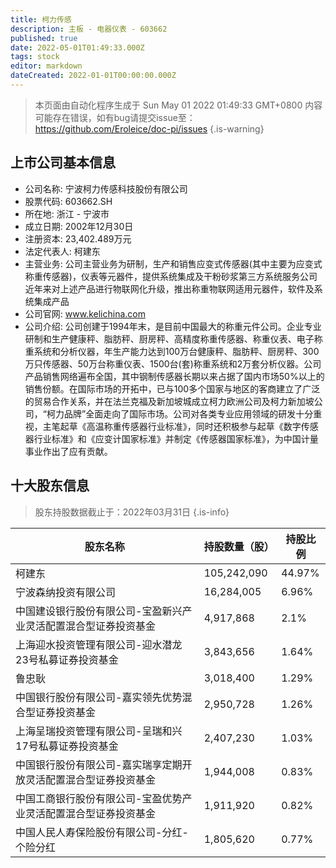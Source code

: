 ```yaml
---
title: 柯力传感
description: 主板 - 电器仪表 - 603662
published: true
date: 2022-05-01T01:49:33.000Z
tags: stock
editor: markdown
dateCreated: 2022-01-01T00:00:00.000Z
---
```


> 本页面由自动化程序生成于 Sun May 01 2022 01:49:33 GMT+0800
> 内容可能存在错误，如有bug请提交issue至：https://github.com/Eroleice/doc-pi/issues
{.is-warning}

## 上市公司基本信息
- 公司名称: 宁波柯力传感科技股份有限公司
- 股票代码: 603662.SH
- 所在地: 浙江 - 宁波市
- 成立日期: 2002年12月30日
- 注册资本: 23,402.489万元
- 法定代表人: 柯建东
- 主营业务: 公司主营业务为研制，生产和销售应变式传感器(其中主要为应变式称重传感器)，仪表等元器件，提供系统集成及干粉砂浆第三方系统服务公司近年来对上述产品进行物联网化升级，推出称重物联网适用元器件，软件及系统集成产品
- 公司官网: www.kelichina.com
- 公司介绍: 公司创建于1994年末，是目前中国最大的称重元件公司。企业专业研制和生产健康秤、脂肪秤、厨房秤、高精度称重传感器、称重仪表、电子称重系统和分析仪器，年生产能力达到100万台健康秤、脂肪秤、厨房秤、300万只传感器、50万台称重仪表、1500台(套)称重系统和2万套分析仪器。公司产品销售网络遍布全国，其中钢制传感器长期以来占据了国内市场50%以上的销售份额。在国际市场的开拓中，已与100多个国家与地区的客商建立了广泛的贸易合作关系，并在法兰克福及新加坡城成立柯力欧洲公司及柯力新加坡公司，“柯力品牌”全面走向了国际市场。公司对各类专业应用领域的研发十分重视，主笔起草《高温称重传感器行业标准》，同时还积极参与起草《数字传感器行业标准》和《应变计国家标准》并制定《传感器国家标准》，为中国计量事业作出了应有贡献。


## 十大股东信息
> 股东持股数据截止于：2022年03月31日
{.is-info}

| 股东名称 | 持股数量（股） | 持股比例 |
| --- | --- | --- |
| 柯建东 | 105,242,090 | 44.97% |
| 宁波森纳投资有限公司 | 16,284,005 | 6.96% |
| 中国建设银行股份有限公司-宝盈新兴产业灵活配置混合型证券投资基金 | 4,917,868 | 2.1% |
| 上海迎水投资管理有限公司-迎水潜龙23号私募证券投资基金 | 3,843,656 | 1.64% |
| 鲁忠耿 | 3,018,400 | 1.29% |
| 中国银行股份有限公司-嘉实领先优势混合型证券投资基金 | 2,950,728 | 1.26% |
| 上海呈瑞投资管理有限公司-呈瑞和兴17号私募证券投资基金 | 2,407,230 | 1.03% |
| 中国银行股份有限公司-嘉实瑞享定期开放灵活配置混合型证券投资基金 | 1,944,008 | 0.83% |
| 中国工商银行股份有限公司-宝盈优势产业灵活配置混合型证券投资基金 | 1,911,920 | 0.82% |
| 中国人民人寿保险股份有限公司-分红-个险分红 | 1,805,620 | 0.77% |




